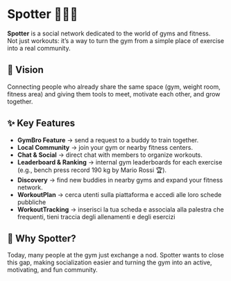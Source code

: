# Spotter 🏋️‍♂️🤝

**Spotter** is a social network dedicated to the world of gyms and fitness.  
Not just workouts: it’s a way to turn the gym from a simple place of exercise into a real community.

## 🚀 Vision
Connecting people who already share the same space (gym, weight room, fitness area) and giving them tools to meet, motivate each other, and grow together.

## ✨ Key Features
- **GymBro Feature** → send a request to a buddy to train together.  
- **Local Community** → join your gym or nearby fitness centers.  
- **Chat & Social** → direct chat with members to organize workouts.  
- **Leaderboard & Ranking** → internal gym leaderboards for each exercise (e.g., bench press record 190 kg by Mario Rossi 🏆).  
- **Discovery** → find new buddies in nearby gyms and expand your fitness network.  
- **WorkoutPlan** → cerca utenti sulla piattaforma e accedi alle loro schede pubbliche
- **WorkoutTracking** → inserisci la tua scheda e associala alla palestra che frequenti, tieni traccia degli allenamenti e degli esercizi

## 🎯 Why Spotter?
Today, many people at the gym just exchange a nod. Spotter wants to close this gap, making socialization easier and turning the gym into an active, motivating, and fun community.

